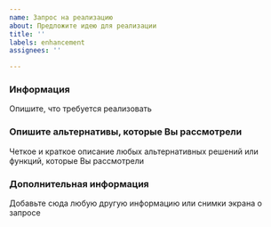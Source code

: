 ```yaml
---
name: Запрос на реализацию
about: Предложите идею для реализации
title: ''
labels: enhancement
assignees: ''

---
```


### Информация
Опишите, что требуется реализовать

### Опишите альтернативы, которые Вы рассмотрели
Четкое и краткое описание любых альтернативных решений или функций, которые Вы рассмотрели

### Дополнительная информация
Добавьте сюда любую другую информацию или снимки экрана о запросе
